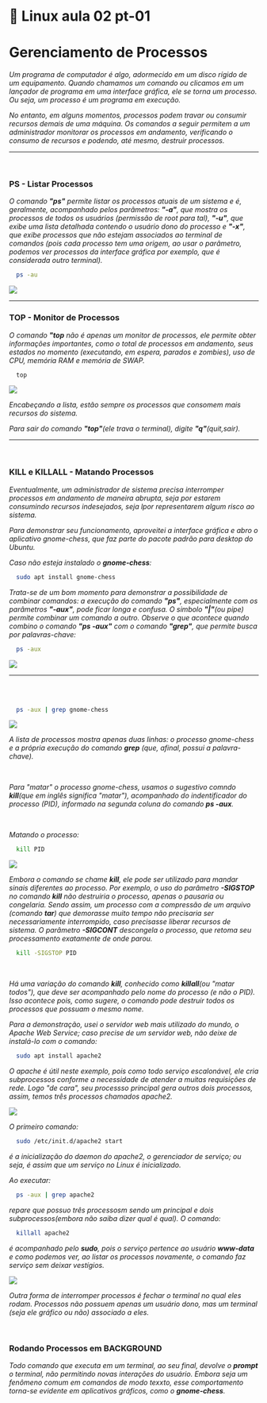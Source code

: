 # 🐧 Linux aula 02 pt-01

# Gerenciamento de Processos

*Um programa de computador é algo, adormecido em um disco rígido de um equipamento. Quando chamamos um comando ou clicamos em um lançador de programa em uma interface gráfica, ele se torna um processo. Ou seja, um processo é um programa em execução.*

*No entanto, em alguns momentos, processos podem travar ou consumir recursos demais de uma máquina. Os comandos a seguir permitem a um administrador monitorar os processos em andamento, verificando o consumo de recursos e podendo, até mesmo, destruir processos.*

<hr>
<br>

### **PS** - Listar Processos

*O comando **"ps"** permite listar os processos atuais de um sistema e é, geralmente, acompanhado pelos parâmetros: **"-a"**, que mostra os processos de todos os usuários (permissão de root para tal), **"-u"**, que exibe uma lista detalhada contendo o usuário dono do processo e **"-x"**, que exibe processos que não estejam associados ao terminal de comandos (pois cada processo tem uma origem, ao usar o parâmetro, podemos ver processos da interface gráfica por exemplo, que é considerada outro terminal).*

```sh
  ps -au
```

<img src="../img/ps01.png">
<br>
<hr>

### **TOP** - Monitor de Processos

*O comando **"top** não é apenas um monitor de processos, ele permite obter informações importantes, como o total de  processos em andamento, seus estados no momento (executando, em espera, parados e zombies), uso de CPU, memória RAM e memória de SWAP.*

```sh
  top
```

<img src="../img/top01.gif">

*Encabeçando a lista, estão sempre os processos que consomem mais recursos do sistema.*

*Para sair do comando **"top"**(ele trava o terminal), digite **"q"**(quit,sair).*

<hr>
<br>

### **KILL e KILLALL** - Matando Processos

*Eventualmente, um administrador de sistema precisa interromper processos em andamento de maneira abrupta, seja por estarem consumindo recursos indesejados, seja lpor representarem algum risco ao sistema.*

*Para demonstrar seu funcionamento, aproveitei a interface gráfica e abro o aplicativo gnome-chess, que faz parte do pacote padrão para desktop do Ubuntu.*

*Caso não esteja instalado o **gnome-chess**:*

```sh
  sudo apt install gnome-chess 
```

*Trata-se de um bom momento para demonstrar a possibilidade de combinar comandos: a execução do comando **"ps"**, especialmente com os parâmetros **"-aux"**, pode ficar longa e confusa. O simbolo **"|"**(ou pipe) permite combinar um comando a outro. Observe o que acontece quando combino o comando **"ps -aux"** com o comando **"grep"**, que permite busca por palavras-chave:*

```sh
  ps -aux
```

<img src="../img/psaux.png">
<hr>
<br>
<br>

```sh
  ps -aux | grep gnome-chess
```

<img src="../img/psauxgp.png">

*A lista de processos mostra apenas duas linhas: o processo gnome-chess e a própria execução do comando **grep** (que, afinal, possui a palavra-chave).*

<br>

*Para "matar" o processo gnome-chess, usamos o sugestivo comndo **kill**(que em inglês significa "matar"), acompanhado do indentificador do processo (PID), informado na segunda coluna do comando  **ps -aux**.*

<br>

*Matando o processo:*

```sh
  kill PID 
```

<img src="../img/kill01.gif">

*Embora o comando se chame **kill**, ele pode ser utilizado para mandar sinais diferentes ao processo. Por exemplo, o uso do parâmetro **-SIGSTOP** no comando **kill** não destruiria o processo, apenas o pausaria ou congelaria. Sendo assim, um processo com a compressão de um arquivo (comando **tar**) que demorasse muito tempo não precisaria ser necessariamente interrompido, caso precisasse liberar recursos de sistema. O parâmetro **-SIGCONT** descongela o processo, que retoma seu processamento exatamente de onde parou.*

```sh
  kill -SIGSTOP PID
```

<br>

*Há uma variação do comando **kill**, conhecido como **killall**(ou "matar todos"), que deve ser acompanhado pelo nome do processo (e não o PID). Isso acontece pois, como sugere, o comando pode destruir todos os processos que possuam o mesmo nome.*


*Para a demonstração, usei o servidor web mais utilizado do mundo, o Apache Web Service; caso precise de um servidor web, não deixe de instalá-lo com o comando:*

```sh
  sudo apt install apache2
```

*O apache é útil neste exemplo, pois como todo serviço escalonável, ele cria subprocessos conforme a necessidade de atender a muitas requisições de rede. Logo "de cara", seu processso principal gera outros dois processos, assim, temos três processos chamados apache2.*

<img src="../img/killall01.png">

*O primeiro comando:*

```sh
  sudo /etc/init.d/apache2 start
```
*é a inicialização do daemon do apache2, o gerenciador de serviço; ou seja, é assim que um serviço no Linux é inicializado.*

*Ao executar:*

```sh
  ps -aux | grep apache2
```
*repare que possuo três processosm sendo um principal e dois subprocessos(embora não saiba dizer qual é qual). O comando:*

```sh
  killall apache2
```
*é acompanhado pelo **sudo**, pois o serviço pertence ao usuário **www-data** e como podemos ver, ao listar os processos novamente, o comando faz serviço sem deixar vestígios.*

<img src="../img/killall02.gif">

*Outra forma de interromper processos é fechar o terminal no qual eles rodam. Processos não possuem apenas um usuário dono, mas um terminal (seja ele gráfico ou não) associado a eles.*

<br>

### Rodando Processos em BACKGROUND

*Todo comando que executa em um terminal, ao seu final, devolve o **prompt** o terminal, não permitindo novas interações do usuário. Embora seja um fenômeno comum em comandos de modo texxto, esse comportamento torna-se evidente em aplicativos gráficos, como o **gnome-chess**.*

